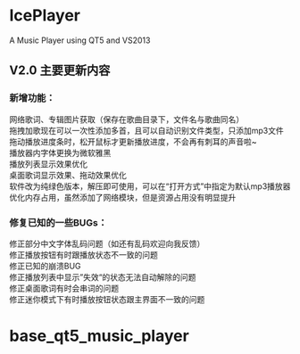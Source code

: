 # IcePlayer
A Music Player using QT5 and VS2013
## V2.0 主要更新内容  

### 新增功能：  

网络歌词、专辑图片获取（保存在歌曲目录下，文件名与歌曲同名）  
拖拽加歌现在可以一次性添加多首，且可以自动识别文件类型，只添加mp3文件
拖动播放进度条时，松开鼠标才更新播放进度，不会再有刺耳的声音啦~  
播放器内字体更换为微软雅黑  
播放列表显示效果优化  
桌面歌词显示效果、拖动效果优化  
软件改为纯绿色版本，解压即可使用，可以在“打开方式”中指定为默认mp3播放器  
优化内存占用，虽然添加了网络模块，但是资源占用没有明显提升  

### 修复已知的一些BUGs：  
  
修正部分中文字体乱码问题（如还有乱码欢迎向我反馈）  
修正播放按钮有时跟播放状态不一致的问题  
修正已知的崩溃BUG  
修正播放列表中显示”失效“的状态无法自动解除的问题  
修正桌面歌词有时会串词的问题  
修正迷你模式下有时播放按钮状态跟主界面不一致的问题  

# base_qt5_music_player
